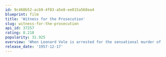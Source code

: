 ```yaml
---
id: 9c460b52-acb9-4f03-a5e8-ee015a568ea4
blueprint: film
title: 'Witness for the Prosecution'
slug: witness-for-the-prosecution
api_id: 37257
rating: 8.218
popularity: 31.925
overview: 'When Leonard Vole is arrested for the sensational murder of a rich, middle-aged widow, the famous Sir Wilfrid Robarts agrees to appear on his behalf. Sir Wilfrid, recovering from a near-fatal heart attack, is supposed to be on a diet of bland, civil suits—but the lure of the criminal courts is too much for him, especially when the case is so difficult.'
release_date: '1957-12-17'
---
```

